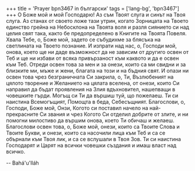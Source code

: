 +++
title = 'Prayer bpn3467 in български'
tags = ['lang-bg', 'bpn3467']
+++
О Боже мой и мой Господарю! Аз съм Твоят слуга и синът на Твоя слуга. Аз станах от своето ложе тази утрин, когато Зорницата на Твоето единство грейна на Небосклона на Твоята воля и разля сиянието си над целия свят така, както бе предопределено в Книгите на Твоята Повеля.
Хвала Тебе, о, Боже мой, задето се събудихме за блясъка на светлината на Твоето познание. И изпрати над нас, о, Господи мой, онова, което ще ни даде възможност да не зависим от другиго освен от Теб и ще ни избави от всяка привързаност към каквото и да е освен към Теб. Отреди освен това за мен и за онези, които са ми свидни и за близките ми, мъже и жени, благата на този и на бъдния свят. И опази ни освен това чрез безграничната Си закрила, о, Ти, Възлюбеният на цялото творение и Желанието на цялата вселена, от онези, които Си направил да бъдат проявления на Злия вдъхновител, нашепващи в човешките гърди. Могъщ си Ти да вършиш туй, що пожелаеш. Ти си наистина Всемогъщият, Помощта в беда, Себесъщният.
Благослови, о, Господи, Боже мой, Онзи, Когото си поставил начело на най-прекрасните Си звания и чрез Когото Си отделил добрите от злите, и ни помогни милостиво да вършим онова, което Ти обичаш и желаеш. Благослови освен това, о, Боже мой, онези, които са Твоите Слова и Твоите Букви, и онези, които са насочили лица към Теб и са се обърнали към Твоя лик, и са се вслушали в Твоя Зов.
Ти си наистина Господарят и Царят на всички човешки създания и имаш власт над всичко.

-- Bahá'u'lláh
